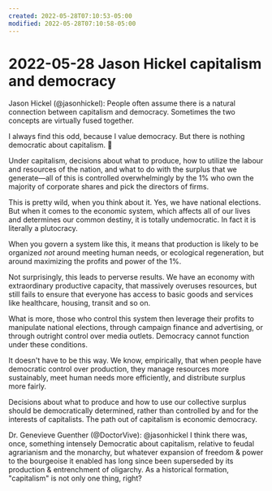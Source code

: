 ```yaml
---
created: 2022-05-28T07:10:53-05:00
modified: 2022-05-28T07:10:58-05:00
---
```

# 2022-05-28 Jason Hickel capitalism and democracy

Jason Hickel (@jasonhickel): People often assume there is a natural connection between capitalism and democracy. Sometimes the two concepts are virtually fused together.

I always find this odd, because I value democracy.  But there is nothing democratic about capitalism. 🧵

Under capitalism, decisions about what to produce, how to utilize the labour and resources of the nation, and what to do with the surplus that we generate—all of this is controlled overwhelmingly by the 1% who own the majority of corporate shares and pick the directors of firms.

This is pretty wild, when you think about it.  Yes, we have national elections. But when it comes to the economic system, which affects all of our lives and determines our common destiny, it is totally undemocratic.  In fact it is literally a plutocracy.

When you govern a system like this, it means that production is likely to be organized *not* around meeting human needs, or ecological regeneration, but around maximizing the profits and power of the 1%.

Not surprisingly, this leads to perverse results. We have an economy with extraordinary productive capacity, that massively overuses resources, but still fails to ensure that everyone has access to basic goods and services like healthcare, housing, transit and so on.

What is more, those who control this system then leverage their profits to manipulate national elections, through campaign finance and advertising, or through outright control over media outlets. Democracy cannot function under these conditions.

It doesn't have to be this way. We know, empirically, that when people have democratic control over production, they manage resources more sustainably, meet human needs more efficiently, and distribute surplus more fairly.

Decisions about what to produce and how to use our collective surplus should be democratically determined, rather than controlled by and for the interests of capitalists. The path out of capitalism is economic democracy.

Dr. Genevieve Guenther (@DoctorVive): @jasonhickel I think there was, once, something intensely Democratic about capitalism, relative to feudal agrarianism and the monarchy, but whatever expansion of freedom & power to the bourgeoise it enabled has long since been superseded by its production & entrenchment of oligarchy. As a historical formation, "capitalism" is not only one thing, right?
